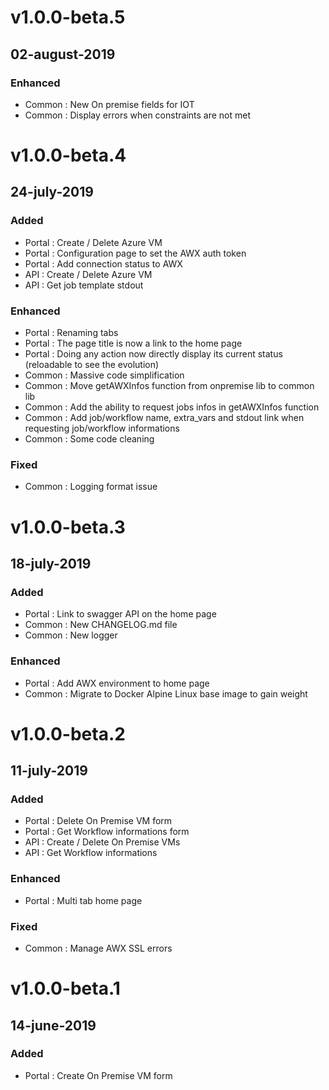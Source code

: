 # v1.0.0-beta.5
## 02-august-2019
### Enhanced
- Common : New On premise fields for IOT
- Common : Display errors when constraints are not met

# v1.0.0-beta.4
## 24-july-2019
### Added
- Portal : Create / Delete Azure VM
- Portal : Configuration page to set the AWX auth token
- Portal : Add connection status to AWX
- API : Create / Delete Azure VM
- API : Get job template stdout
### Enhanced
- Portal : Renaming tabs
- Portal : The page title is now a link to the home page
- Portal : Doing any action now directly display its current status (reloadable to see the evolution)
- Common : Massive code simplification
- Common : Move getAWXInfos function from onpremise lib to common lib
- Common : Add the ability to request jobs infos in getAWXInfos function
- Common : Add job/workflow name, extra_vars and stdout link when requesting job/workflow informations
- Common : Some code cleaning
### Fixed
- Common : Logging format issue

# v1.0.0-beta.3
## 18-july-2019
### Added
- Portal : Link to swagger API on the home page
- Common : New CHANGELOG.md file
- Common : New logger
### Enhanced
- Portal : Add AWX environment to home page
- Common : Migrate to Docker Alpine Linux base image to gain weight

# v1.0.0-beta.2
## 11-july-2019
### Added
- Portal : Delete On Premise VM form
- Portal : Get Workflow informations form
- API : Create / Delete On Premise VMs
- API : Get Workflow informations
### Enhanced
- Portal : Multi tab home page
### Fixed
- Common : Manage AWX SSL errors

# v1.0.0-beta.1
## 14-june-2019
### Added
- Portal : Create On Premise VM form











